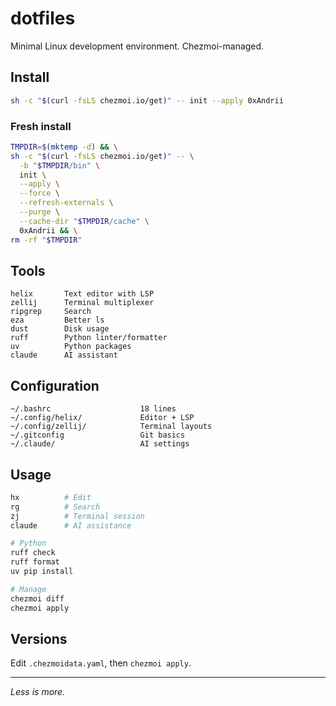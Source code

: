 # dotfiles

Minimal Linux development environment. Chezmoi-managed.

## Install

```bash
sh -c "$(curl -fsLS chezmoi.io/get)" -- init --apply 0xAndrii
```

### Fresh install

```bash
TMPDIR=$(mktemp -d) && \
sh -c "$(curl -fsLS chezmoi.io/get)" -- \
  -b "$TMPDIR/bin" \
  init \
  --apply \
  --force \
  --refresh-externals \
  --purge \
  --cache-dir "$TMPDIR/cache" \
  0xAndrii && \
rm -rf "$TMPDIR"
```

## Tools

```
helix       Text editor with LSP
zellij      Terminal multiplexer
ripgrep     Search
eza         Better ls
dust        Disk usage
ruff        Python linter/formatter
uv          Python packages
claude      AI assistant
```

## Configuration

```
~/.bashrc                    18 lines
~/.config/helix/             Editor + LSP
~/.config/zellij/            Terminal layouts
~/.gitconfig                 Git basics
~/.claude/                   AI settings
```

## Usage

```bash
hx          # Edit
rg          # Search
zj          # Terminal session
claude      # AI assistance

# Python
ruff check
ruff format
uv pip install

# Manage
chezmoi diff
chezmoi apply
```

## Versions

Edit `.chezmoidata.yaml`, then `chezmoi apply`.

---

*Less is more.*